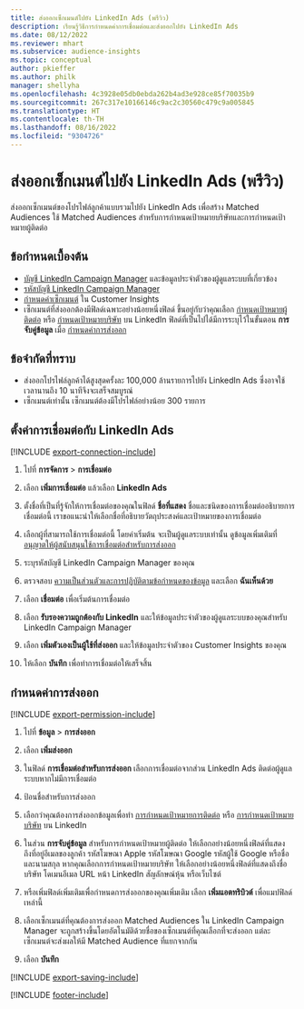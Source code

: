 ```yaml
---
title: ส่งออกเซ็กเมนต์ไปยัง LinkedIn Ads (พรีวิว)
description: เรียนรู้วิธีการกำหนดค่าการเชื่อมต่อและส่งออกไปยัง LinkedIn Ads
ms.date: 08/12/2022
ms.reviewer: mhart
ms.subservice: audience-insights
ms.topic: conceptual
author: pkieffer
ms.author: philk
manager: shellyha
ms.openlocfilehash: 4c3928e05db0ebda262b4ad3e928ce85f70035b9
ms.sourcegitcommit: 267c317e10166146c9ac2c30560c479c9a005845
ms.translationtype: HT
ms.contentlocale: th-TH
ms.lasthandoff: 08/16/2022
ms.locfileid: "9304726"
---
```

# <a name="export-segments-to-linkedin-ads-preview"></a>ส่งออกเซ็กเมนต์ไปยัง LinkedIn Ads (พรีวิว)

ส่งออกเซ็กเมนต์ของโปรไฟล์ลูกค้าแบบรวมไปยัง LinkedIn Ads เพื่อสร้าง Matched Audiences ใช้ Matched Audiences สำหรับการกำหนดเป้าหมายบริษัทและการกำหนดเป้าหมายผู้ติดต่อ

## <a name="prerequisites"></a>ข้อกำหนดเบื้องต้น

- [บัญชี LinkedIn Campaign Manager](https://business.linkedin.com/marketing-solutions/ads) และข้อมูลประจำตัวของผู้ดูแลระบบที่เกี่ยวข้อง
- [รหัสบัญชี LinkedIn Campaign Manager](https://www.linkedin.com/help/lms/answer/a424270)
- [กำหนดค่าเซ็กเมนต์](segments.md) ใน Customer Insights
- เซ็กเมนต์ที่ส่งออกต้องมีฟิลด์เฉพาะอย่างน้อยหนึ่งฟิลด์ ขึ้นอยู่กับว่าคุณเลือก [กำหนดเป้าหมายผู้ติดต่อ](https://business.linkedin.com/marketing-solutions/ad-targeting/contact-targeting) หรือ [กำหนดเป้าหมายบริษัท](https://business.linkedin.com/marketing-solutions/ad-targeting/account-targeting) บน LinkedIn ฟิลด์ที่เป็นไปได้มีการระบุไว้ในขั้นตอน **การจับคู่ข้อมูล** เมื่อ [กำหนดค่าการส่งออก](#configure-an-export)

## <a name="known-limitations"></a>ข้อจำกัดที่ทราบ

- ส่งออกโปรไฟล์ลูกค้าได้สูงสุดครั้งละ 100,000 ล้านรายการไปยัง LinkedIn Ads ซึ่งอาจใช้เวลานานถึง 10 นาทีจึงจะเสร็จสมบูรณ์
- เซ็กเมนต์เท่านั้น เซ็กเมนต์ต้องมีโปรไฟล์อย่างน้อย 300 รายการ

## <a name="set-up-connection-to-linkedin-ads"></a>ตั้งค่าการเชื่อมต่อกับ LinkedIn Ads

[!INCLUDE [export-connection-include](includes/export-connection-admn.md)]

1. ไปที่ **การจัดการ** > **การเชื่อมต่อ**

1. เลือก **เพิ่มการเชื่อมต่อ** แล้วเลือก **LinkedIn Ads**

1. ตั้งชื่อที่เป็นที่รู้จักให้การเชื่อมต่อของคุณในฟิลด์ **ชื่อที่แสดง** ชื่อและชนิดของการเชื่อมต่ออธิบายการเชื่อมต่อนี้ เราขอแนะนำให้เลือกชื่อที่อธิบายวัตถุประสงค์และเป้าหมายของการเชื่อมต่อ

1. เลือกผู้ที่สามารถใช้การเชื่อมต่อนี้ โดยค่าเริ่มต้น จะเป็นผู้ดูแลระบบเท่านั้น ดูข้อมูลเพิ่มเติมที่ [อนุญาตให้ผู้สนับสนุนใช้การเชื่อมต่อสำหรับการส่งออก](connections.md#allow-contributors-to-use-a-connection-for-exports)

1. ระบุรหัสบัญชี LinkedIn Campaign Manager ของคุณ

1. ตรวจสอบ [ความเป็นส่วนตัวและการปฏิบัติตามข้อกำหนดของข้อมูล](connections.md#data-privacy-and-compliance) และเลือก **ฉันเห็นด้วย**

1. เลือก **เชื่อมต่อ** เพื่อเริ่มต้นการเชื่อมต่อ

1. เลือก **รับรองความถูกต้องกับ LinkedIn** และให้ข้อมูลประจำตัวของผู้ดูแลระบบของคุณสำหรับ LinkedIn Campaign Manager

1. เลือก **เพิ่มตัวเองเป็นผู้ใช้ที่ส่งออก** และให้ข้อมูลประจำตัวของ Customer Insights ของคุณ

1. ให้เลือก **บันทึก** เพื่อทำการเชื่อมต่อให้เสร็จสิ้น

## <a name="configure-an-export"></a>กำหนดค่าการส่งออก

[!INCLUDE [export-permission-include](includes/export-permission.md)]

1. ไปที่ **ข้อมูล** > **การส่งออก**

1. เลือก **เพิ่มส่งออก**

1. ในฟิลด์ **การเชื่อมต่อสำหรับการส่งออก** เลือกการเชื่อมต่อจากส่วน LinkedIn Ads ติดต่อผู้ดูแลระบบหากไม่มีการเชื่อมต่อ

1. ป้อนชื่อสำหรับการส่งออก

1. เลือกว่าคุณต้องการส่งออกข้อมูลเพื่อทำ [การกำหนดเป้าหมายการติดต่อ](https://business.linkedin.com/marketing-solutions/ad-targeting/contact-targeting) หรือ [การกำหนดเป้าหมายบริษัท](https://business.linkedin.com/marketing-solutions/ad-targeting/account-targeting) บน LinkedIn

1. ในส่วน **การจับคู่ข้อมูล** สำหรับการกำหนดเป้าหมายผู้ติดต่อ ให้เลือกอย่างน้อยหนึ่งฟิลด์ที่แสดงถึงที่อยู่อีเมลของลูกค้า รหัสโฆษณา Apple รหัสโฆษณา Google รหัสผู้ใช้ Google หรือชื่อและนามสกุล หากคุณเลือกการกำหนดเป้าหมายบริษัท ให้เลือกอย่างน้อยหนึ่งฟิลด์ที่แสดงถึงชื่อบริษัท โดเมนอีเมล URL หน้า LinkedIn สัญลักษณ์หุ้น หรือเว็บไซต์

1. หรือเพิ่มฟิลด์เพิ่มเติมเพื่อกำหนดการส่งออกของคุณเพิ่มเติม เลือก **เพิ่มแอตทริบิวต์** เพื่อแมปฟิลด์เหล่านี้

1. เลือกเซ็กเมนต์ที่คุณต้องการส่งออก Matched Audiences ใน LinkedIn Campaign Manager จะถูกสร้างขึ้นโดยอัตโนมัติด้วยชื่อของเซ็กเมนต์ที่คุณเลือกที่จะส่งออก แต่ละเซ็กเมนต์จะส่งผลให้มี Matched Audience ที่แยกจากกัน

1. เลือก **บันทึก**

[!INCLUDE [export-saving-include](includes/export-saving.md)]

[!INCLUDE [footer-include](includes/footer-banner.md)]
